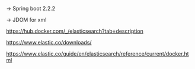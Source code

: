 


-> Spring boot 2.2.2

-> JDOM for xml


https://hub.docker.com/_/elasticsearch?tab=description

https://www.elastic.co/downloads/

https://www.elastic.co/guide/en/elasticsearch/reference/current/docker.html